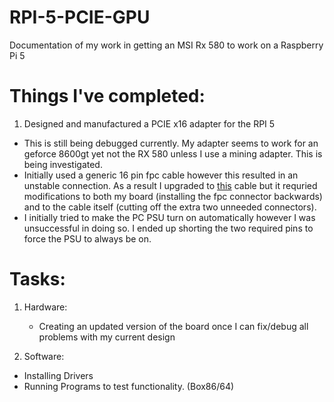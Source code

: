 # RPI-5-PCIE-GPU
Documentation of my work in getting an MSI Rx 580 to work on a Raspberry Pi 5

# Things I've completed:
1. Designed and manufactured a PCIE x16 adapter for the RPI 5
  - This is still being debugged currently. My adapter seems to work for an geforce 8600gt yet not the RX 580 unless I use a mining adapter. This is being investigated.
  - Initially used a generic 16 pin fpc cable however this resulted in an unstable connection. As a result I upgraded to [this](https://shop.pimoroni.com/products/pcie-flex-cable-for-nvme-base-and-raspberry-pi-5?variant=41449370910803) cable but it requried modifications to both my board (installing the fpc connector backwards) and to the cable itself (cutting off the extra two unneeded connectors). 
  - I initially tried to make the PC PSU turn on automatically however I was unsuccessful in doing so. I ended up shorting the two required pins to force the PSU to always be on.


# Tasks:

1. Hardware:
   - Creating an updated version of the board once I can fix/debug all problems with my current design
   
2. Software:
  - Installing Drivers
  - Running Programs to test functionality. (Box86/64)
